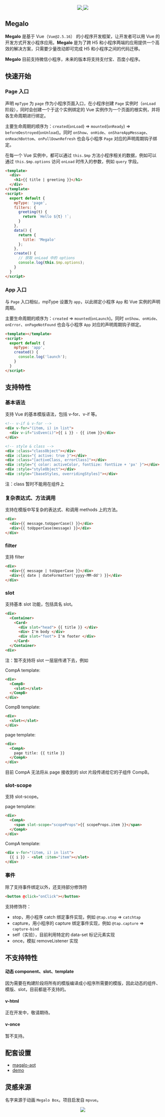 <p align="center">
  <a href="https://travis-ci.org/kaola-fed/megalo">
    <img src="https://img.shields.io/travis-ci/kaola-fed/megalo.svg?branch=feature_megalo&style=for-the-badge">
  </a>

  <a href="https://codecov.io/gh/kaola-fed/megalo">
    <img src="https://img.shields.io/codecov/c/github/kaola-fed/megalo.svg?style=for-the-badge" />
  </a>
</p>

## Megalo

**Megalo** 是基于 Vue（`Vue@2.5.16`） 的小程序开发框架，让开发者可以用 Vue 的开发方式开发小程序应用。**Megalo** 是为了跨 H5 和小程序两端的应用提供一个高效的解决方案，只需要少量改动即可完成 H5 和小程序之间的代码迁移。

**Megalo** 目前支持微信小程序，未来的版本将支持支付宝、百度小程序。

## 快速开始

### Page 入口

声明 `mpType` 为 `page` 作为小程序页面入口，在小程序创建 `Page` 实例时（`onLoad` 阶段），同时会创建一个于这个实例绑定的 Vue 实例作为一个页面的根实例，并将各生命周期进行绑定。

主要生命周期的顺序为：`created`(`onLoad`) => `mounted`(`onReady`) => `beforeDestroyed`(`onUnload`)。同时 `onShow`、`onHide`、`onShareAppMessage`、`onReachBottom`、`onPullDownRefresh` 也会与小程序 `Page` 对应的声明周期钩子绑定。

在每一个 Vue 实例中，都可以通过 `this.$mp` 方法小程序相关的数据，例如可以通过 `this.$mp.options` 访问 `onLoad` 时传入的参数，例如 `query` 字段。

```html
<template>
  <div>
    <h1>{{ title | greeting }}</h1>
  </div>
</template>
<script>
  export default {
    mpType: 'page',
    filters: {
      greeting(t) {
        return `Hello ${t} !`;
      }
    },
    data() {
      return {
        title: 'Megalo'
      };
    },
    create() {
      // 获取 onLoad 中的 options
      console.log(this.$mp.options);
    }
  }
</script>
```

### App 入口

与 `Page` 入口相似，mpType 设置为 `app`，以此绑定小程序 `App` 和 Vue 实例的声明周期。

主要生命周期的顺序为：`created` => `mounted`(`onLaunch`)。同时 `onShow`、`onHide`、`onError`、`onPageNotFound` 也会与小程序 `App` 对应的声明周期钩子绑定。

```html
<template></template>
<script>
  export default {
    mpType: 'app',
    created() {
      console.log('launch');
    }
  }
</script>
```

## 支持特性

### 基本语法

支持 Vue 的基本模版语法，包括 v-for、v-if 等。

```html
<!-- v-if & v-for -->
<div v-for="(item, i) in list">
  <div v-if="isEven(i)">{{ i }} - {{ item }}</div>
</div>

<!-- style & class -->
<div :class="classObject"></div>
<div :class="{ active: true }"></div>
<div :class="[activeClass, errorClass]"></div>
<div :style="{ color: activeColor, fontSize: fontSize + 'px' }"></div>
<div :style="styleObject"></div>
<div :style="[baseStyles, overridingStyles]"></div>
```

注：class 暂时不能用在组件上

### 复杂表达式、方法调用

支持在模版中写复杂的表达式、和调用 methods 上的方法。

```html
<div>
  <div>{{ message.toUpperCase() }}</div>
  <div>{{ toUpperCase(message) }}</div>
</div>
```

### filter

支持 filter

```html
<div>
  <div>{{ message | toUpperCase }}</div>
  <div>{{ date | dateFormatter('yyyy-MM-dd') }}</div>
</div>
```

### slot

支持基本 slot 功能，包括具名 slot。

```html
<div>
  <Container>
    <Card>
      <div slot="head"> {{ title }} </div>
      <div> I'm body </div>
      <div slot="foot"> I'm footer </div>
    </Card>
  </Container>
<div>
```

注：暂不支持将 slot 一层层传递下去，例如

CompA template:

```html
<div>
  <CompB>
    <slot></slot>
  </CompB>
</div>
```

CompB template:

```html
<div>
  <slot></slot>
</div>
```

page template:

```html
<div>
  <CompA>
    page title: {{ title }}
  </CompA>
</div>
```

目前 CompA 无法将从 page 接收到的 slot 片段传递给它的子组件 CompB。

### slot-scope

支持 slot-scope。

page template:

```html
<div>
  <CompA>
    <span slot-scope="scopeProps">{{ scopeProps.item }}</span>
  </CompA>
</div>
```

CompA template:

```html
<div v-for="(item, i) in list">
  {{ i }} - <slot :item="item"></slot>
</div>
```

### 事件

除了支持事件绑定以外，还支持部分修饰符

```html
<button @click="onClick"></button>
```

支持修饰符：

- stop，用小程序 catch 绑定事件实现，例如 `@tap.stop` => `catchtap`
- capture，用小程序的 capture 绑定事件实现，例如 `@tap.capture` => `capture-bind`
- self（实验），目前利用特定的 data-set 标记元素实现
- once，模拟 removeListener 实现

## 不支持特性

#### 动态 component、slot、template

因为需要在构建阶段将所有的模版编译成小程序所需要的模版，因此动态的组件、模版、slot，目前都是不支持的。

#### v-html

正在开发中，敬请期待。

#### v-once

暂不支持。

## 配套设置

- [magalo-aot](https://github.com/kaola-fed/megalo-aot)
- [demo](https://github.com/kaola-fed/megalo-demo)

## 灵感来源

名字来源于动画 `Megalo Box`。项目启发自 `mpvue`。

<p align="center"><img src="https://haitao.nos.netease.com/222d2a49-b9fe-4d95-aa61-074d910f0087.jpg"></p>
